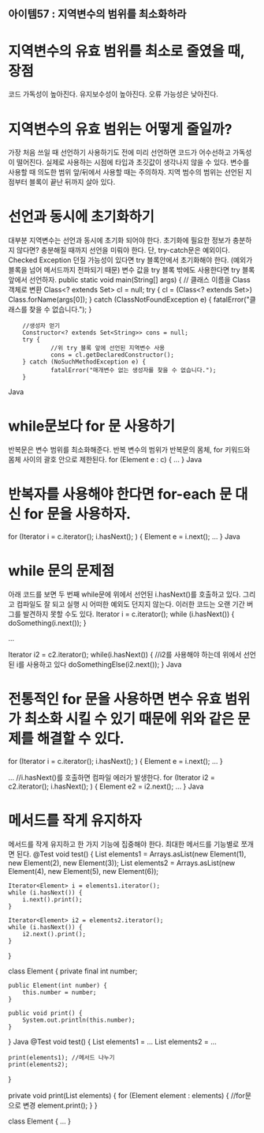 ## 아이템57 : 지역변수의 범위를 최소화하라
# 지역변수의 유효 범위를 최소로 줄였을 때, 장점
코드 가독성이 높아진다.
유지보수성이 높아진다.
오류 가능성은 낮아진다.
# 지역변수의 유효 범위는 어떻게 줄일까?
 가장 처음 쓰일 때 선언하기
사용하기도 전에 미리 선언하면 코드가 어수선하고 가독성이 떨어진다.
실제로 사용하는 시점에 타입과 초깃값이 생각나지 않을 수 있다.
변수를 사용할 때 의도한 범위 앞/뒤에서 사용할 때는 주의하자.
지역 범수의 범위는 선언된 지점부터 블록이 끝난 뒤까지 살아 있다.
# 선언과 동시에 초기화하기
대부분 지역변수는 선언과 동시에 초기화 되어야 한다.
초기화에 필요한 정보가 충분하지 않다면?
충분해질 때까지 선언을 미뤄야 한다.
단, try-catch문은 예외이다. Checked Exception 던질 가능성이 있다면 try 블록안에서 초기화해야 한다.
(예외가 블록을 넘어 메서드까지 전파되기 때문)
변수 값을 try 블록 밖에도 사용한다면 try 블록 앞에서 선언하자.
public static void main(String[] args) {
		// 클래스 이름을 Class 객체로 변환
		Class<? extends Set<String>> cl = null;
		try {
				cl = (Class<? extends Set<String>>) Class.forName(args[0]);
		} catch (ClassNotFoundException e) {
				fatalError("클래스를 찾을 수 없습니다.");
		}

		//생성자 얻기
		Constructor<? extends Set<String>> cons = null;
		try {
				//위 try 블록 앞에 선언된 지역변수 사용
				cons = cl.getDeclaredConstructor();
		} catch (NoSuchMethodException e) {
				fatalError("매개변수 없는 생성자를 찾을 수 없습니다.");
		}
Java
# while문보다 for 문 사용하기
반복문은 변수 범위를 최소화해준다.
반복 변수의 범위가 반복문의 몸체, for 키워드와 몸체 사이의 괄호 안으로 제한된다.
for (Element e : c) {
		...
}
Java
# 반복자를 사용해야 한다면 for-each 문 대신 for 문을 사용하자.
for (Iterator<Element> i = c.iterator(); i.hasNext(); ) {
		Element e = i.next();
		...
}
Java
# while 문의 문제점
아래 코드를 보면 두 번째 while문에 위에서 선언된 i.hasNext()를 호출하고 있다.
그리고 컴파일도 잘 되고 실행 시 어떠한 예외도 던지지 않는다.
이러한 코드는  오랜 기간 버그를 발견하지 못할 수도 있다.
Iterator<Element> i = c.iterator();
while (i.hasNext()) {
		doSomething(i.next());
}

...

Iterator<Element> i2 = c2.iterator();
while(i.hasNext()) { //i2를 사용해야 하는데 위에서 선언된 i를 사용하고 있다
		doSomethingElse(i2.next());
}
Java
# 전통적인 for 문을 사용하면 변수 유효 범위가 최소화 시킬 수 있기 때문에 위와 같은 문제를 해결할 수 있다.
for (Iterator<Element> i = c.iterator(); i.hasNext(); ) {
		Element e = i.next();
		...
}

...
//i.hasNext()를 호출하면 컴파일 에러가 발생한다.
for (Iterator<Element> i2 = c2.iterator(); i.hasNext(); ) {
		Element e2 = i2.next();
		...
}
Java
# 메서드를 작게 유지하자
메서드를 작게 유지하고 한 가지 기능에 집중해야 한다.
최대한 메서드를 기능별로 쪼개면 된다.
@Test
void test() {
    List<Element> elements1 = 
				Arrays.asList(new Element(1), new Element(2), new Element(3));
    List<Element> elements2 =
				Arrays.asList(new Element(4), new Element(5), new Element(6));

    Iterator<Element> i = elements1.iterator();
    while (i.hasNext()) {
        i.next().print();
    }

    Iterator<Element> i2 = elements2.iterator();
    while (i.hasNext()) {
        i2.next().print();
    }
}

class Element {
    private final int number;

    public Element(int number) {
        this.number = number;
    }

    public void print() {
        System.out.println(this.number);
    }
}
Java
@Test
void test() {
    List<Element> elements1 = ...
    List<Element> elements2 = ...

    print(elements1); //메서드 나누기
    print(elements2);
}

private void print(List<Element> elements) {
    for (Element element : elements) { //for문으로 변경
        element.print();
    }
}

class Element {
    ...
}
